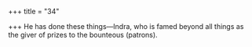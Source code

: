 +++
title = "34"

+++
He has done these things—Indra, who is famed beyond all things as the giver of prizes to the bounteous (patrons).